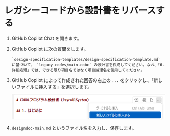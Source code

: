 # レガシーコードから設計書をリバースする

1. GitHub Copilot Chat を開きます。
1. GitHub Copilot に次の質問をします。

    ```plaintext
    `design-specification-templates/design-specification-template.md` に基づいて、 `legacy-codes/main.cobc` の設計書を作成してください。なお、「6. 詳細処理」では、できる限り項目名ではなく項目論理名を使用してください。
    ```

1. GitHub Copilot によって作成された回答の右上の `...` をクリックし、「新しいファイルに挿入する」を選択します。

    ![新しいファイルに挿入する](./images/insert-into-new-file.png)

1. `designdoc-main.md` というファイル名を入力し、保存します。
